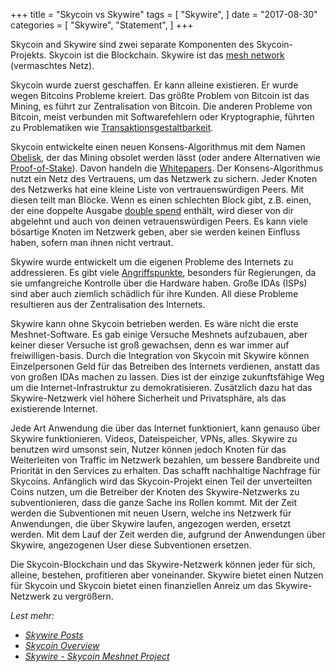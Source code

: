 +++
title = "Skycoin vs Skywire"
tags = [
    "Skywire",
]
date = "2017-08-30"
categories = [
    "Skywire",
    "Statement",
]
+++

Skycoin and Skywire sínd zwei separate Komponenten des Skycoin-Projekts.
Skycoin ist die Blockchain. Skywire ist das [mesh network](https://en.wikipedia.org/wiki/Mesh_networking) (vermaschtes Netz).

Skycoin wurde zuerst geschaffen. Er kann alleine existieren. 
Er wurde wegen Bitcoins Probleme kreiert. Das größte Problem von Bitcoin ist das Mining,
es führt zur Zentralisation von Bitcoin. Die anderen Probleme von Bitcoin, meist verbunden mit Softwarefehlern oder Kryptographie, führten zu Problematiken wie [Transaktionsgestaltbarkeit](https://en.bitcoin.it/wiki/Transaction_Malleability).

Skycoin entwickelte einen neuen Konsens-Algorithmus mit dem Namen [Obelisk](https://www.skycoin.net/whitepapers), der das Mining obsolet werden lässt (oder andere Alternativen wie [Proof-of-Stake](https://en.wikipedia.org/wiki/Proof-of-stake)).
Davon handeln die [Whitepapers](https://www.skycoin.net/whitepapers).
Der Konsens-Algorithmus nutzt ein Netz des Vertrauens, um das Netzwerk zu sichern.
Jeder Knoten des Netzwerks hat eine kleine Liste von vertrauenswürdigen Peers.
Mit diesen teilt man Blöcke. Wenn es einen schlechten Block gibt, z.B. einen, der eine doppelte Ausgabe [double spend](https://en.wikipedia.org/wiki/Double-spending) enthält, wird dieser von dir abgelehnt und auch von deinen vetrauenswürdigen Peers. Es kann viele bösartige Knoten im Netzwerk geben, aber sie werden keinen Einfluss haben, sofern man ihnen nicht vertraut.

Skywire wurde entwickelt um die eigenen Probleme des Internets zu addressieren. Es gibt viele [Angriffspunkte](https://en.wikipedia.org/wiki/BGP_hijacking), besonders für Regierungen, da sie umfangreiche Kontrolle über die Hardware haben. Große IDAs (ISPs) sind aber auch ziemlich schädlich für ihre Kunden.
All diese Probleme resultieren aus der Zentralisation des Internets.

Skywire kann ohne Skycoin betrieben werden. Es wäre nicht die erste Meshnet-Software. Es gab einige Versuche Meshnets aufzubauen, aber keiner dieser Versuche ist groß gewachsen, denn es war immer auf freiwilligen-basis.
Durch die Integration von Skycoin mit Skywire können Einzelpersonen Geld für das Betreiben des Internets verdienen, anstatt das von großen IDAs machen zu lassen. Dies ist der einzige zukunftsfähige Weg um die Internet-Infrastruktur zu demokratisieren. Zusätzlich dazu hat das Skywire-Netzwerk viel höhere Sicherheit und Privatsphäre, als das existierende Internet.

Jede Art Anwendung die über das Internet funktioniert, kann genauso über Skywire funktionieren.
Videos, Dateispeicher, VPNs, alles. Skywire zu benutzen wird umsonst sein, Nutzer können jedoch Knoten für das Weiterleiten von Traffic im Netzwerk bezahlen, um bessere Bandbreite und Priorität in den Services zu erhalten. Das schafft nachhaltige Nachfrage für Skycoins. Anfänglich wird das Skycoin-Projekt einen Teil der unverteilten Coins nutzen, um die Betreiber der Knoten des Skywire-Netzwerks zu subventionieren, dass die ganze Sache ins Rollen kommt. Mit der Zeit werden die Subventionen mit neuen Usern, welche ins Netzwerk für Anwendungen, die über Skywire laufen, angezogen werden, ersetzt werden. Mit dem Lauf der Zeit werden die, aufgrund der Anwendungen über Skywire, angezogenen User diese Subventionen ersetzen.

Die Skycoin-Blockchain und das Skywire-Netzwerk können jeder für sich, alleine, bestehen, profitieren aber voneinander. Skywire bietet einen Nutzen für Skycoin und Skycoin bietet einen finanziellen Anreiz um das Skywire-Netzwerk zu vergrößern.

*Lest mehr:*

* *[Skywire Posts](/categories/skywire/)*
* *[Skycoin Overview](/overview/skycoin-overview/)*
* *[Skywire - Skycoin Meshnet Project](/overview/skywire---skycoin-meshnet-project/)*
